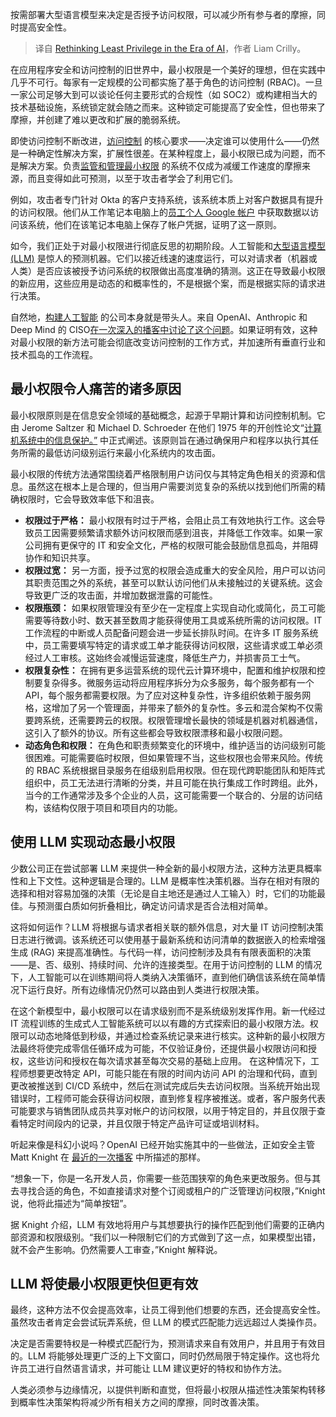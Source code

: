 
<!--
title: 重新思考人工智能时代的最小权限原则
cover: https://cdn.thenewstack.io/media/2024/07/daed8a14-biometric.jpg
-->

按需部署大型语言模型来决定是否授予访问权限，可以减少所有参与者的摩擦，同时提高安全性。

> 译自 [Rethinking Least Privilege in the Era of AI](https://thenewstack.io/rethinking-least-privilege-in-the-era-of-ai/)，作者 Liam Crilly。

在应用程序安全和访问控制的旧世界中，最小权限是一个美好的理想，但在实践中几乎不可行。每家有一定规模的公司都实施了基于角色的访问控制 (RBAC)。一旦一家公司足够大到可以谈论任何主要形式的合规性（如 SOC2）或构建相当大的技术基础设施，系统锁定就会随之而来。这种锁定可能提高了安全性，但也带来了摩擦，并创建了难以更改和扩展的脆弱系统。

即使访问控制不断改进，[访问控制](https://thenewstack.io/role-based-access-control-five-common-authorization-patterns/) 的核心要求——决定谁可以使用什么——仍然是一种确定性解决方案，扩展性很差。在某种程度上，最小权限已成为问题，而不是解决方案。负责[监管和管理最小权限](https://thenewstack.io/what-is-zero-trust-architecture/) 的系统不仅成为减缓工作速度的摩擦来源，而且变得如此可预测，以至于攻击者学会了利用它们。

例如，攻击者专门针对 Okta 的客户支持系统，该系统本质上对客户数据具有提升的访问权限。他们从工作笔记本电脑上的[员工个人 Google 帐户](https://www.securityweek.com/okta-hack-blamed-on-employee-using-personal-google-account-on-company-laptop/) 中获取数据以访问该系统，他们在该笔记本电脑上保存了帐户凭据，证明了这一原则。

如今，我们正处于对最小权限进行彻底反思的初期阶段。人工智能和[大型语言模型 (LLM)](https://roadmap.sh/guides/introduction-to-llms) 是惊人的预测机器。它们以接近线速的速度运行，可以对请求者（机器或人类）是否应该被授予访问系统的权限做出高度准确的猜测。这正在导致最小权限的新应用，这些应用是动态的和概率性的，不是根据个案，而是根据实际的请求进行决策。

自然地，[构建人工智能](https://thenewstack.io/ai/) 的公司本身就是带头人。来自 OpenAI、Anthropic 和 Deep Mind 的 CISO[在一次深入的播客中讨论了这个问题](https://a16z.com/podcast/securing-the-black-box-openai-anthropic-and-gdm-discuss/)。如果证明有效，这种对最小权限的新方法可能会彻底改变访问控制的工作方式，并加速所有垂直行业和技术孤岛的工作流程。

## 最小权限令人痛苦的诸多原因

最小权限原则是在信息安全领域的基础概念，起源于早期计算和访问控制机制。它由 Jerome Saltzer 和 Michael D. Schroeder 在他们 1975 年的开创性论文“[计算机系统中的信息保护。”](https://www.cs.virginia.edu/~evans/cs551/saltzer/) 中正式阐述。该原则旨在通过确保用户和程序以执行其任务所需的最低访问级别运行来最小化系统内的攻击面。

最小权限的传统方法通常围绕着严格限制用户访问仅与其特定角色相关的资源和信息。虽然这在根本上是合理的，但当用户需要浏览复杂的系统以找到他们所需的精确权限时，它会导致效率低下和沮丧。

- **权限过于严格：** 最小权限有时过于严格，会阻止员工有效地执行工作。这会导致员工因需要频繁请求额外访问权限而感到沮丧，并降低工作效率。如果一家公司拥有更保守的 IT 和安全文化，严格的权限可能会鼓励信息孤岛，并阻碍协作和知识共享。
- **权限过宽：** 另一方面，授予过宽的权限会造成重大的安全风险，用户可以访问其职责范围之外的系统，甚至可以默认访问他们从未接触过的关键系统。这会导致更广泛的攻击面，并增加数据泄露的可能性。
- **权限瓶颈：** 如果权限管理没有至少在一定程度上实现自动化或简化，员工可能需要等待数小时、数天甚至数周才能获得使用工具或系统所需的访问权限。IT 工作流程的中断或人员配备问题会进一步延长排队时间。在许多 IT 服务系统中，员工需要填写特定的请求或工单才能获得访问权限，这些请求或工单必须经过人工审核。这始终会减慢运营速度，降低生产力，并损害员工士气。
- **权限复杂性：** 在拥有更多运营系统的现代云计算环境中，配置和维护权限和控制要复杂得多。微服务运动将应用程序拆分为众多服务，每个服务都有一个 API，每个服务都需要权限。为了应对这种复杂性，许多组织依赖于服务网格，这增加了另一个管理面，并带来了额外的复杂性。多云和混合架构不仅需要跨系统，还需要跨云的权限。权限管理增长最快的领域是机器对机器通信，这引入了额外的协议。所有这些都会导致权限漂移和最小权限问题。
- **动态角色和权限：** 在角色和职责频繁变化的环境中，维护适当的访问级别可能很困难。可能需要临时权限，但如果管理不当，这些权限也会带来风险。传统的 RBAC 系统根据目录服务在组级别启用权限。但在现代跨职能团队和矩阵式组织中，员工无法进行清晰的分类，并且可能在执行集成工作时跨组。此外，当今的工作通常涉及多个企业的人员，这可能需要一个联合的、分层的访问结构，该结构仅限于项目和项目内的功能。

## 使用 LLM 实现动态最小权限

少数公司正在尝试部署 LLM 来提供一种全新的最小权限方法，这种方法更具概率性和上下文性。这种逻辑是合理的。LLM 是概率性决策机器。当存在相对有限的选择和相对容易加强的决策（无论是自主地还是通过人工输入）时，它们的功能最佳。与预测蛋白质如何折叠相比，确定访问请求是否合法相对简单。

这将如何运作？LLM 将根据与请求者相关联的额外信息，对大量 IT 访问控制决策日志进行微调。该系统还可以使用基于最新系统和访问清单的数据嵌入的检索增强生成 (RAG) 来提高准确性。与代码一样，访问控制涉及具有有限表面积的决策——是、否、级别、持续时间、允许的连接类型。在用于访问控制的 LLM 的情况下，人工智能可以在训练期间将人类纳入决策循环，直到他们确信该系统在简单情况下运行良好。所有边缘情况仍然可以路由到人类进行权限决策。

在这个新模型中，最小权限可以在请求级别而不是系统级别发挥作用。新一代经过 IT 流程训练的生成式人工智能系统可以以有趣的方式探索旧的最小权限方法。权限可以动态地降低到秒级，并通过检查系统记录来进行核实。这种新的最小权限方法最终将使完成零信任循环成为可能，不仅验证身份，还提供最小权限访问和授权，这些访问和授权在每次请求甚至每次交易的基础上应用。
在这种情况下，工程师想要更改特定 API，可能只能在有限的时间内访问 API 的治理和代码，直到更改被推送到 CI/CD 系统中，然后在测试完成后失去访问权限。当系统开始出现错误时，工程师可能会获得访问权限，直到修复程序被推送。或者，客户服务代表可能要求与销售团队成员共享对帐户的访问权限，以用于特定目的，并且仅限于查看特定时间段内的记录，并且仅限于特定产品许可证或培训材料。

听起来像是科幻小说吗？OpenAI 已经开始实施其中的一些做法，正如安全主管 Matt Knight 在 [最近的一次播客](https://a16z.com/podcast/securing-the-black-box-openai-anthropic-and-gdm-discuss/) 中所描述的那样。

“想象一下，你是一名开发人员，你需要一些范围狭窄的角色来更改服务。但与其去寻找合适的角色，不如直接请求对整个订阅或租户的广泛管理访问权限，”Knight 说，他将此描述为“简单按钮”。

据 Knight 介绍，LLM 有效地将用户与其想要执行的操作匹配到他们需要的正确内部资源和权限级别。“我们以一种限制它们的方式做到了这一点，如果模型出错，就不会产生影响。仍然需要人工审查，”Knight 解释说。

## LLM 将使最小权限更快但更有效

最终，这种方法不仅会提高效率，让员工得到他们想要的东西，还会提高安全性。虽然攻击者肯定会尝试玩弄系统，但 LLM 的模式匹配能力远远超过人类操作员。

决定是否需要特权是一种模式匹配行为，预测请求来自有效用户，并且用于有效目的。LLM 将能够处理更广泛的上下文窗口，同时仍然局限于特定操作。这也将允许员工进行自然语言请求，并可能让 LLM 建议更好的特权和协作方法。

人类必须参与边缘情况，以提供判断和直觉，但将最小权限从描述性决策架构转移到概率性决策架构将减少所有相关方之间的摩擦，同时改善决策。
